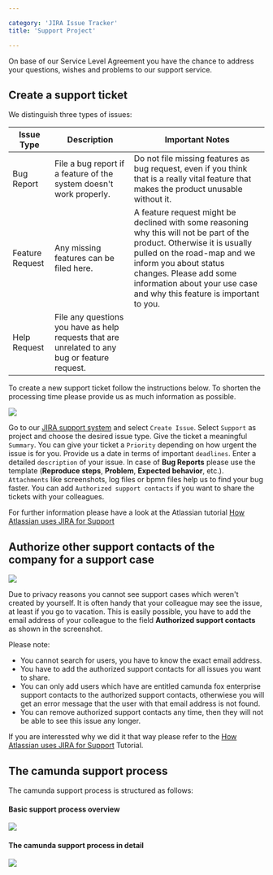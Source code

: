```yaml
---

category: 'JIRA Issue Tracker'
title: 'Support Project'

---
```



On base of our Service Level Agreement you have the chance to address your questions, wishes and problems to our support service.


## Create a support ticket

We distinguish three types of issues:

<table class="table table-bordered">
  <thead>
  <tr class="success">
    <th>Issue Type</th>
    <th>Description</th>
    <th>Important Notes</th>
  </tr>
  </thead>
  <tbody>
  <tr>
    <td>Bug Report</td>
    <td>File a bug report if a feature of the system doesn't work properly.</td>
    <td>Do not file missing features as bug request, even if you think that is a really vital feature that makes the product unusable without it.</td>
  </tr>
  <tr>
    <td>Feature Request</td>
    <td>Any missing features can be filed here.</td>
    <td>A feature request might be declined with some reasoning why this will not be part of the product. Otherwise it is usually pulled on the road-map and we inform you about status changes. Please add some information about your use case and why this feature is important to you.</td>
  </tr>
  <tr>
    <td>Help Request</td>
    <td>File any questions you have as help requests that are unrelated to any bug or feature request.</td>
    <td></td>
  </tr>
  </tbody>
</table>

To create a new support ticket follow the instructions below. To shorten the processing time please provide us as much information as possible.

<div class="row">
  <div class="col-xs-6 col-sm-6 col-md-3">
    <img data-img-thumb src="ref:asset:/assets/img/jira-support/jira-support-create-support-issue.png" />
  </div>
  <div class="col-xs-6 col-sm-6 col-md-9">
    <p>
      Go to our <a href="https://app.camunda.com/jira/browse/SUPPORT">JIRA support system</a> and select <code>Create Issue</code>. Select <code>Support</code> as project and choose the desired issue type. Give the ticket a meaningful <code>Summary</code>. You can give your ticket a <code>Priority</code> depending on how urgent the issue is for you. Provide us a date in terms of important <code>deadlines</code>. Enter a detailed <code>description</code> of your issue. In case of <b>Bug Reports</b> please use the template (<b>Reproduce steps</b>, <b>Problem</b>, <b>Expected behavior</b>, etc.). <code>Attachments</code> like screenshots, log files or bpmn files help us to find your bug faster. You can add <code>Authorized support contacts</code> if you want to share the tickets with your colleagues.
    </p>
  </div>
</div>

For further information please have a look at the Atlassian tutorial <a href="https://confluence.atlassian.com/display/Support/How+Atlassian+Uses+JIRA+for+Support">How Atlassian uses JIRA for Support</a>

## Authorize other support contacts of the company for a support case

<div class="row">
  <div class="col-xs-6 col-sm-6 col-md-3">
    <img data-img-thumb src="ref:asset:/assets/img/jira-support/jira-authorize-support-contacts.png" />
  </div>
  <div class="col-xs-6 col-sm-6 col-md-9">
    <p>
      Due to privacy reasons you cannot see support cases which weren't created by yourself. It is often handy that your colleague may see the issue, at least if you go to vacation. This is easily possible, you have to add the email address of your colleague to the field <b>Authorized support contacts</b> as shown in the screenshot.
    </p>
  </div>
</div>    

Please note:

* You cannot search for users, you have to know the exact email address.
* You have to add the authorized support contacts for all issues you want to share.
* You can only add users which have are entitled camunda fox enterprise support contacts to the authorized support contacts, otherwiese you will get an error message that the user with that email address is not found.
* You can remove authorized support contacts any time, then they will not be able to see this issue any longer.

If you are interessted why we did it that way please refer to the <a href="https://confluence.atlassian.com/display/Support/How+Atlassian+Uses+JIRA+for+Support">How Atlassian uses JIRA for Support</a> Tutorial.    


## The camunda support process

The camunda support process is structured as follows:

#### Basic support process overview

<img class="img-responsive" src="https://editor.signavio.com/p/model/bce64c7a6f024a75b7b4a1ec14a5ae74/png?inline&authkey=d42f468784d4cba5c557c72ac2ed7f479f7d25cfa5efcb6597d6b03f81bfafc4" />


#### The camunda support process in detail

<img class="img-responsive" src="https://editor.signavio.com/p/model/3e335121371f436d94f1ecf656adf76a/png?inline&authkey=6f567f3ce34fa31ef6c842f83832b9c4b4bcd4eed54e00c3885d6b92588271" />